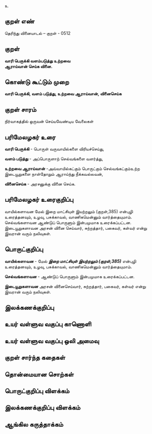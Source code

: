 உ

## குறள் எண் 

தெரிந்து வினையாடல்  – குறள் - 0512   

## குறள் 

**வாரி பெருக்கி வளம்படுத்து உற்றவை  
ஆராய்வான் செய்க வினை.**

## கொண்டு கூட்டும் முறை

**வாரி பெருக்கி, வளம் படுத்து, உற்றவை ஆராய்வான், வினைசெய்க**

## குறள் சாரம் 

நிர்வாகத்தில் ஒருவன் செய்யவேண்டிய வேலைகள்  

## பரிமேலழகர் உரை

**வாரி பெருக்கி** - பொருள் வருவாயில்களை விரியச்செய்து,  

**வளம் படுத்து** - அப்பொருளாற் செல்வங்களை வளர்த்து,  

**உற்றவை ஆராய்வான்** -அவ்வாயில்கட்கும் பொருட்கும் செல்வங்கட்கும்உற்ற இடையூறுகளை நாள்தோறும் ஆராய்ந்து நீக்கவல்லவன்,  

**வினைசெய்க** - அரசனுக்கு வினை செய்க. 

## பரிமேலழகர் உரைகுறிப்பு   

வாயில்களாவன மேல் இறை மாட்சியுள் இயற்றலும் (குறள்,385) என்புழி உரைத்தனவும், உழவு, பசுக்காவல், வாணிகமென்னும் வார்த்தையுமாம்.  
செல்வங்களாவன ஆண்டுப் பொருளும் இன்பமுமாக உரைக்கப்பட்டன.  
இடையூறுகளாவன அரசன் வினை செய்வார், சுற்றத்தார், பகைவர், கள்வர் என்று இவரான் வரும் நலிவுகள்.    

## பொருட்குறிப்பு 

**வாயில்களாவன** -  மேல் _**இறை மாட்சியுள் இயற்றலும் (குறள்,385)**_ என்புழி உரைத்தனவும், உழவு, பசுக்காவல், வாணிகமென்னும் வார்த்தையுமாம்.  

**செல்வங்களாவன** - ஆண்டுப் பொருளும் இன்பமுமாக உரைக்கப்பட்டன.  

**இடையூறுகளாவன** அரசன் வினைசெய்வார், சுற்றத்தார், பகைவர், கள்வர் என்று இவரான் வரும் நலிவுகள்.   

## இலக்கணக்குறிப்பு  


## உயர் வள்ளுவ வகுப்பு காணொளி


## உயர் வள்ளுவ வகுப்பு ஒலி அமைவு 

 
## குறள் சார்ந்த கதைகள் 


## தொன்மையான சொற்கள்


## பொருட்குறிப்பு விளக்கம்


## இலக்கணக்குறிப்பு விளக்கம்


## ஆங்கில கருத்தாக்கம் 


